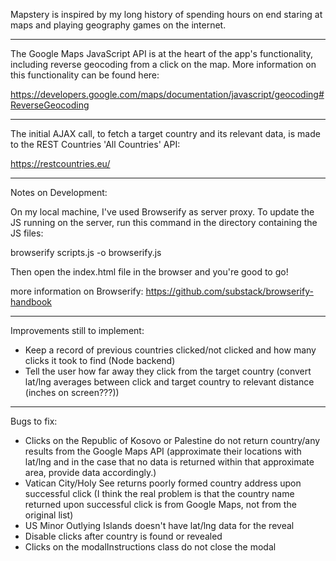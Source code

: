 Mapstery is inspired by my long history of spending hours on end staring at maps and playing geography games on the internet.

---

The Google Maps JavaScript API is at the heart of the app's functionality, including reverse geocoding from a click on the map. More information on this functionality can be found here:

https://developers.google.com/maps/documentation/javascript/geocoding#ReverseGeocoding

---

The initial AJAX call, to fetch a target country and its relevant data, is made to the REST Countries 'All Countries' API:

https://restcountries.eu/

---

Notes on Development:

On my local machine, I've used Browserify as server proxy. To update the JS running on the server, run this command in the directory containing the JS files:

browserify scripts.js -o browserify.js

Then open the index.html file in the browser and you're good to go!

more information on Browserify: https://github.com/substack/browserify-handbook

---

Improvements still to implement:

* Keep a record of previous countries clicked/not clicked and how many clicks it took to find (Node backend)
* Tell the user how far away they click from the target country (convert lat/lng averages between click and target country to relevant distance (inches on screen???))

---

Bugs to fix:

* Clicks on the Republic of Kosovo or Palestine do not return country/any results from the Google Maps API (approximate their locations with lat/lng and in the case that no data is returned within that approximate area, provide data accordingly.)
* Vatican City/Holy See returns poorly formed country address upon successful click (I think the real problem is that the country name returned upon successful click is from Google Maps, not from the original list)
* US Minor Outlying Islands doesn't have lat/lng data for the reveal
* Disable clicks after country is found or revealed
* Clicks on the modalInstructions class do not close the modal
